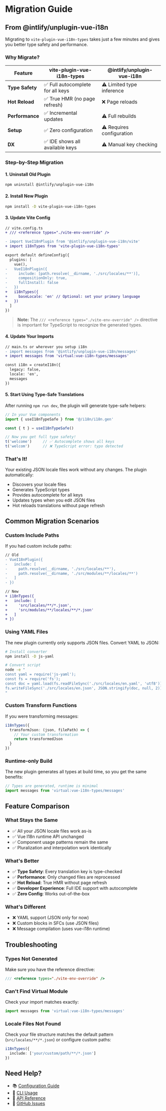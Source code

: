 # Migration Guide

## From @intlify/unplugin-vue-i18n

Migrating to `vite-plugin-vue-i18n-types` takes just a few minutes and gives you better type safety and
performance.

### Why Migrate?

| Feature         | vite-plugin-vue-i18n-types       | @intlify/unplugin-vue-i18n |
|-----------------|----------------------------------|----------------------------|
| **Type Safety** | ✅ Full autocomplete for all keys | ⚠️ Limited type inference  |
| **Hot Reload**  | ✅ True HMR (no page refresh)     | ❌ Page reloads             |
| **Performance** | ✅ Incremental updates            | ⚠️ Full rebuilds           |
| **Setup**       | ✅ Zero configuration             | ⚠️ Requires configuration  |
| **DX**          | ✅ IDE shows all available keys   | ⚠️ Manual key checking     |

### Step-by-Step Migration

#### 1. Uninstall Old Plugin

```bash
npm uninstall @intlify/unplugin-vue-i18n
```

#### 2. Install New Plugin

```bash
npm install -D vite-plugin-vue-i18n-types
```

#### 3. Update Vite Config

```diff
// vite.config.ts
+ /// <reference types="./vite-env-override" />

- import VueI18nPlugin from '@intlify/unplugin-vue-i18n/vite'
+ import i18nTypes from 'vite-plugin-vue-i18n-types'

export default defineConfig({
  plugins: [
    vue(),
-   VueI18nPlugin({
-     include: [path.resolve(__dirname, './src/locales/**')],
-     compositionOnly: true,
-     fullInstall: false
-   })
+   i18nTypes({
+     baseLocale: 'en' // Optional: set your primary language
+   })
  ]
})
```

> **Note:** The `/// <reference types="./vite-env-override" />` directive is important for TypeScript to recognize the
> generated types.

#### 4. Update Your Imports

```diff
// main.ts or wherever you setup i18n
- import messages from '@intlify/unplugin-vue-i18n/messages'
+ import messages from 'virtual:vue-i18n-types/messages'

const i18n = createI18n({
  legacy: false,
  locale: 'en',
  messages
})
```

#### 5. Start Using Type-Safe Translations

After running `npm run dev`, the plugin will generate type-safe helpers:

```typescript
// In your Vue components
import { useI18nTypeSafe } from '@/i18n/i18n.gen'

const { t } = useI18nTypeSafe()

// Now you get full type safety!
t('welcome')     // ✅ Autocomplete shows all keys
t('welcom')      // ❌ TypeScript error: typo detected
```

### That's It!

Your existing JSON locale files work without any changes. The plugin automatically:

- Discovers your locale files
- Generates TypeScript types
- Provides autocomplete for all keys
- Updates types when you edit JSON files
- Hot reloads translations without page refresh

## Common Migration Scenarios

### Custom Include Paths

If you had custom include paths:

```diff
// Old
- VueI18nPlugin({
-   include: [
-     path.resolve(__dirname, './src/locales/**'),
-     path.resolve(__dirname, './src/modules/**/locales/**')
-   ]
- })

// New
+ i18nTypes({
+   include: [
+     'src/locales/**/*.json',
+     'src/modules/**/locales/**/*.json'
+   ]
+ })
```

### Using YAML Files

The new plugin currently only supports JSON files. Convert YAML to JSON:

```bash
# Install converter
npm install -D js-yaml

# Convert script
node -e "
const yaml = require('js-yaml');
const fs = require('fs');
const doc = yaml.load(fs.readFileSync('./src/locales/en.yaml', 'utf8'));
fs.writeFileSync('./src/locales/en.json', JSON.stringify(doc, null, 2));
"
```

### Custom Transform Functions

If you were transforming messages:

```typescript
i18nTypes({
  transformJson: (json, filePath) => {
    // Your custom transformation
    return transformedJson
  }
})
```

### Runtime-only Build

The new plugin generates all types at build time, so you get the same benefits:

```typescript
// Types are generated, runtime is minimal
import messages from 'virtual:vue-i18n-types/messages'
```

## Feature Comparison

### What Stays the Same

- ✅ All your JSON locale files work as-is
- ✅ Vue I18n runtime API unchanged
- ✅ Component usage patterns remain the same
- ✅ Pluralization and interpolation work identically

### What's Better

- ✅ **Type Safety**: Every translation key is type-checked
- ✅ **Performance**: Only changed files are reprocessed
- ✅ **Hot Reload**: True HMR without page refresh
- ✅ **Developer Experience**: Full IDE support with autocomplete
- ✅ **Zero Config**: Works out-of-the-box

### What's Different

- ❌ YAML support (JSON only for now)
- ❌ Custom blocks in SFCs (use JSON files)
- ❌ Message compilation (uses vue-i18n runtime)

## Troubleshooting

### Types Not Generated

Make sure you have the reference directive:

```typescript
/// <reference types="./vite-env-override" />
```

### Can't Find Virtual Module

Check your import matches exactly:

```typescript
import messages from 'virtual:vue-i18n-types/messages'
```

### Locale Files Not Found

Check your file structure matches the default pattern (`src/locales/**/*.json`) or configure custom paths:

```typescript
i18nTypes({
  include: ['your/custom/path/**/*.json']
})
```

## Need Help?

- 📚 [Configuration Guide](./configuration.md)
- 🔨 [CLI Usage](./cli.md)
- 🧩 [API Reference](./api.md)
- 🐛 [GitHub Issues](https://github.com/gcwioro/vite-plugin-vue-i18n-types/issues)
